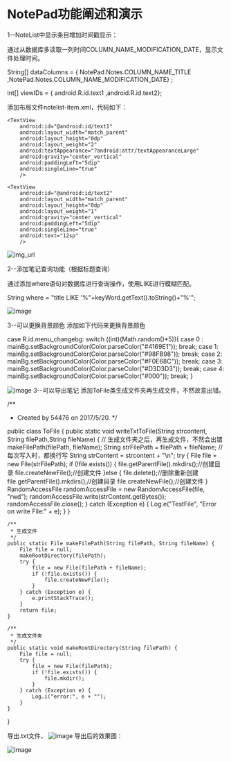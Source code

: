 # NotePad功能阐述和演示
1--NoteList中显示条目增加时间戳显示：

 通过从数据库多读取一列时间COLUMN_NAME_MODIFICATION_DATE，显示文件处理时间。
 
 String[] dataColumns = { NotePad.Notes.COLUMN_NAME_TITLE ,NotePad.Notes.COLUMN_NAME_MODIFICATION_DATE} ;
 
 int[] viewIDs = { android.R.id.text1 ,android.R.id.text2};
 
 添加布局文件notelist-item.xml，代码如下：
 
 <LinearLayout
    xmlns:android="http://schemas.android.com/apk/res/android"
    android:layout_width="match_parent"
    android:layout_height="?android:attr/listPreferredItemHeight"
    android:orientation="vertical"
    >

    <TextView
        android:id="@android:id/text1"
        android:layout_width="match_parent"
        android:layout_height="0dp"
        android:layout_weight="2"
        android:textAppearance="?android:attr/textAppearanceLarge"
        android:gravity="center_vertical"
        android:paddingLeft="5dip"
        android:singleLine="true"
        />

    <TextView
        android:id="@android:id/text2"
        android:layout_width="match_parent"
        android:layout_height="0dp"
        android:layout_weight="1"
        android:gravity="center_vertical"
        android:paddingLeft="5dip"
        android:singleLine="true"
        android:text="12sp"
        />

</LinearLayout>

![img_url](https://github.com/ZL040/NotePad/blob/master/demo/1.png)

2--添加笔记查询功能（根据标题查询）

通过添加where语句对数据库进行查询操作，使用LIKE进行模糊匹配。

String where = "title LIKE '%"+keyWord.getText().toString()+"%'";

![image](https://github.com/ZL040/NotePad/blob/master/demo/2.png)

3--可以更换背景颜色
添加如下代码来更换背景颜色

 case R.id.menu_changebg:
            switch ((int)(Math.random()*5)){
                case 0 :
                    mainBg.setBackgroundColor(Color.parseColor("#4169E1"));
                    break;
                case 1:
                    mainBg.setBackgroundColor(Color.parseColor("#98FB98"));
                    break;
                case 2:
                    mainBg.setBackgroundColor(Color.parseColor("#F0E68C"));
                    break;
                case 3:
                    mainBg.setBackgroundColor(Color.parseColor("#D3D3D3"));
                    break;
                case 4:
                    mainBg.setBackgroundColor(Color.parseColor("#000"));
                    break;
            }
            
![image](https://github.com/ZL040/NotePad/blob/master/demo/3.png)
3--可以导出笔记
添加ToFile类生成文件夹再生成文件，不然故意出错。

/**
 * Created by 54476 on 2017/5/20.
 */

public class ToFile {
    public static void writeTxtToFile(String strcontent, String filePath,String fileName) {
        // 生成文件夹之后，再生成文件，不然会出错
        makeFilePath(filePath, fileName);
        String strFilePath = filePath + fileName;
        // 每次写入时，都换行写
        String strContent = strcontent + "\n";
        try {
            File file = new File(strFilePath);
            if (!file.exists()) {
                file.getParentFile().mkdirs();//创建目录
                file.createNewFile();//创建文件
            }else {
                file.delete();//删除重新创建
                file.getParentFile().mkdirs();//创建目录
                file.createNewFile();//创建文件
            }
            RandomAccessFile randomAccessFile = new RandomAccessFile(file, "rwd");
            randomAccessFile.write(strContent.getBytes());
            randomAccessFile.close();
        } catch (Exception e) {
            Log.e("TestFile", "Error on write File:" + e);
        }
    }

    /**
     * 生成文件
     */
    public static File makeFilePath(String filePath, String fileName) {
        File file = null;
        makeRootDirectory(filePath);
        try {
            file = new File(filePath + fileName);
            if (!file.exists()) {
                file.createNewFile();
            }
        } catch (Exception e) {
            e.printStackTrace();
        }
        return file;
    }

    /**
     * 生成文件夹
     */
    public static void makeRootDirectory(String filePath) {
        File file = null;
        try {
            file = new File(filePath);
            if (!file.exists()) {
                file.mkdir();
            }
        } catch (Exception e) {
            Log.i("error:", e + "");
        }
    }

}

导出.txt文件，
![image](https://github.com/ZL040/NotePad/blob/master/demo/4.png)
导出后的效果图：

![image](https://github.com/ZL040/NotePad/blob/master/demo/5.png)
